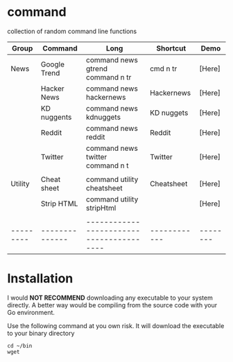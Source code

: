 # command
collection of random command line functions

| Group   | Command      | Long                                   | Shortcut   | Demo   |
|---------|--------------|----------------------------------------|------------|--------|
| News    | Google Trend | command news gtrend <br/> command n tr | cmd n tr   | [Here] |
|         | Hacker News  | command news hackernews                | Hackernews | [Here] |
|         | KD nuggents  | command news kdnuggets                 | KD nuggets | [Here] |
|         | Reddit       | command news reddit                    | Reddit     | [Here] |
|         | Twitter      | command news twitter <br/> command n t | Twitter    | [Here] |
|         |              |                                        |            |        |
| Utility | Cheat sheet  | command utility cheatsheet             | Cheatsheet | [Here] |
|         | Strip HTML   | command utility stripHtml              |            | [Here] |
|         |              |                                        |            |        |
|---------|--------------|----------------------------------------|------------|--------|

# Installation
I would **NOT RECOMMEND** downloading any executable to your system directly. A better way would be compiling from the source code with your Go environment.

Use the following command at you own risk. It will download the executable to your binary directory

```
cd ~/bin
wget
```
